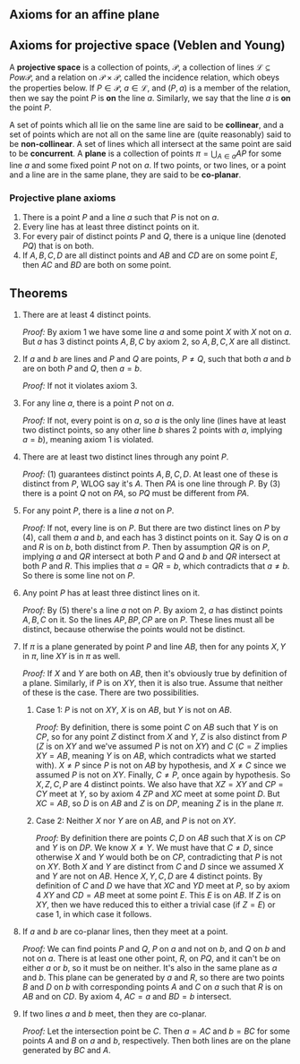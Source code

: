 ## Axioms for an affine plane



## Axioms for projective space (Veblen and Young)
A **projective space** is a collection of points, $\mathcal{P}$, a collection of lines $\mathcal{L} \subseteq Pow \mathcal{P}$, and a relation on $\mathcal{P} \times \mathcal{P}$, called the incidence relation, which obeys the properties below. If $P \in \mathcal{P}$, $a \in \mathcal{L}$, and $(P, a)$ is a member of the relation, then we say the point $P$ is **on** the line $a$. Similarly, we say that the line $a$ is **on** the point $P$.

A set of points which all lie on the same line are said to be **collinear**, and a set of points which are not all on the same line are (quite reasonably) said to be **non-collinear**. A set of lines which all intersect at the same point are said to be **concurrent**. A **plane** is a collection of points $\pi = \bigcup_{A \in a} AP$ for some line $a$ and some fixed point $P$ not on $a$. If two points, or two lines, or a point and a line are in the same plane, they are said to be **co-planar**.

### Projective plane axioms
 1. There is a point $P$ and a line $a$ such that $P$ is not on $a$.
 2. Every line has at least three distinct points on it.
 3. For every pair of distinct points $P$ and $Q$, there is a unique line (denoted $PQ$) that is on both.
 4. If $A, B, C, D$ are all distinct points and $AB$ and $CD$ are on some point $E$, then $AC$ and $BD$ are both on some point.

## Theorems

 1. There are at least 4 distinct points.

    *Proof:* By axiom 1 we have some line $a$ and some point $X$ with $X$ not on $a$. But $a$ has 3 distinct points $A, B, C$ by axiom 2, so $A, B, C, X$ are all distinct.

 2. If $a$ and $b$ are lines and $P$ and $Q$ are points, $P \neq Q$, such that both $a$ and $b$ are on both $P$ and $Q$, then $a = b$.

    *Proof:* If not it violates axiom 3.

 3. For any line $a$, there is a point $P$ not on $a$.

    *Proof:* If not, every point is on $a$, so $a$ is the only line (lines have at least two distinct points, so any other line $b$ shares 2 points with $a$, implying $a = b$), meaning axiom 1 is violated.

 4. There are at least two distinct lines through any point $P$.

    *Proof:* (1) guarantees distinct points $A, B, C, D$. At least one of these is distinct from $P$, WLOG say it's $A$. Then $PA$ is one line through $P$. By (3) there is a point $Q$ not on $PA$, so $PQ$ must be different from $PA$.

 5. For any point $P$, there is a line $a$ not on $P$.

    *Proof:* If not, every line is on $P$. But there are two distinct lines on $P$ by (4), call them $a$ and $b$, and each has 3 distinct points on it. Say $Q$ is on $a$ and $R$ is on $b$, both distinct from $P$. Then by assumption $QR$ is on $P$, implying $a$ and $QR$ intersect at both $P$ and $Q$ and $b$ and $QR$ intersect at both $P$ and $R$. This implies that $a = QR = b$, which contradicts that $a \neq b$. So there is some line not on $P$.

 6. Any point $P$ has at least three distinct lines on it.

    *Proof:* By (5) there's a line $a$ not on $P$. By axiom 2, $a$ has distinct points $A, B, C$ on it. So the lines $AP, BP, CP$ are on $P$. These lines must all be distinct, because otherwise the points would not be distinct.

 7. If $\pi$ is a plane generated by point $P$ and line $AB$, then for any points $X, Y$ in $\pi$, line $XY$ is in $\pi$ as well.

    *Proof:* If $X$ and $Y$ are both on $AB$, then it's obviously true by definition of a plane. Similarly, if $P$ is on $XY$, then it is also true. Assume that neither of these is the case. There are two possibilities.

    1. Case 1: $P$ is not on $XY$, $X$ is on $AB$, but $Y$ is not on $AB$.
    
       *Proof:* By definition, there is some point $C$ on $AB$ such that $Y$ is on $CP$, so for any point $Z$ distinct from $X$ and $Y$, $Z$ is also distinct from $P$ ($Z$ is on $XY$ and we've assumed $P$ is not on $XY$) and $C$ ($C = Z$ implies $XY = AB$, meaning $Y$ is on $AB$, which contradicts what we started with). $X \neq P$ since $P$ is not on $AB$ by hypothesis, and $X \neq C$ since we assumed $P$ is not on $XY$. Finally, $C \neq P$, once again by hypothesis. So $X, Z, C, P$ are 4 distinct points. We also have that $XZ = XY$ and $CP = CY$ meet at $Y$, so by axiom 4 $ZP$ and $XC$ meet at some point $D$. But $XC = AB$, so $D$ is on $AB$ and $Z$ is on $DP$, meaning $Z$ is in the plane $\pi$.

    2. Case 2: Neither $X$ nor $Y$ are on $AB$, and $P$ is not on $XY$.

       *Proof:* By definition there are points $C, D$ on $AB$ such that $X$ is on $CP$ and $Y$ is on $DP$. We know $X \neq Y$. We must have that $C \neq D$, since otherwise $X$ and $Y$ would both be on $CP$, contradicting that $P$ is not on $XY$. Both $X$ and $Y$ are distinct from $C$ and $D$ since we assumed $X$ and $Y$ are not on $AB$. Hence $X, Y, C, D$ are 4 distinct points. By definition of $C$ and $D$ we have that $XC$ and $YD$ meet at $P$, so by axiom 4 $XY$ and $CD = AB$ meet at some point $E$. This $E$ is on $AB$. If $Z$ is on $XY$, then we have reduced this to either a trivial case (if $Z = E$) or case 1, in which case it follows.

 8. If $a$ and $b$ are co-planar lines, then they meet at a point.

    *Proof:* We can find points $P$ and $Q$, $P$ on $a$ and not on $b$, and $Q$ on $b$ and not on $a$. There is at least one other point, $R$, on $PQ$, and it can't be on either $a$ or $b$, so it must be on neither. It's also in the same plane as $a$ and $b$. This plane can be generated by $a$ and $R$, so there are two points $B$ and $D$ on $b$ with corresponding points $A$ and $C$ on $a$ such that $R$ is on $AB$ and on $CD$. By axiom 4, $AC = a$ and $BD = b$ intersect.

 9. If two lines $a$ and $b$ meet, then they are co-planar.

    *Proof:* Let the  intersection point be $C$. Then $a = AC$ and $b = BC$ for some points $A$ and $B$ on $a$ and $b$, respectively. Then both lines are on the plane generated by $BC$ and $A$.
